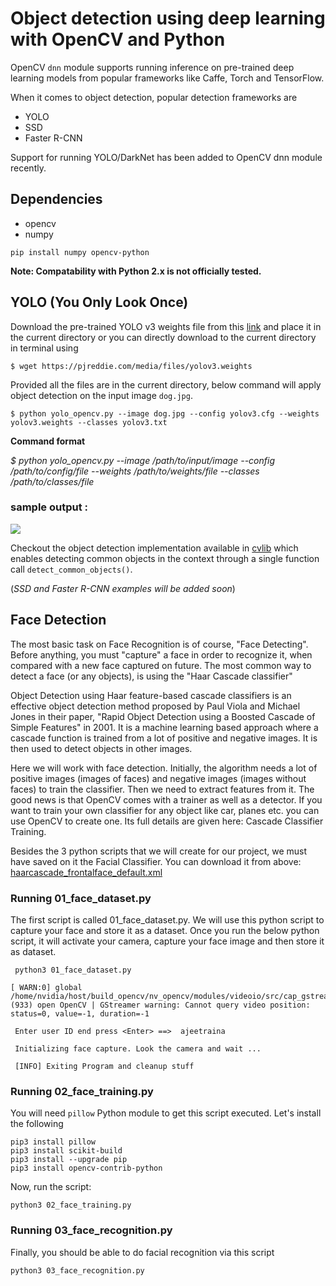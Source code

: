 # Object detection using deep learning with OpenCV and Python 

OpenCV `dnn` module supports running inference on pre-trained deep learning models from popular frameworks like Caffe, Torch and TensorFlow. 

When it comes to object detection, popular detection frameworks are
 * YOLO
 * SSD
 * Faster R-CNN
 
 Support for running YOLO/DarkNet has been added to OpenCV dnn module recently. 
 
 ## Dependencies
  * opencv
  * numpy
  
`pip install numpy opencv-python`

**Note: Compatability with Python 2.x is not officially tested.**

 ## YOLO (You Only Look Once)
 
 Download the pre-trained YOLO v3 weights file from this [link](https://pjreddie.com/media/files/yolov3.weights) and place it in the current directory or you can directly download to the current directory in terminal using
 
 `$ wget https://pjreddie.com/media/files/yolov3.weights`
 
 Provided all the files are in the current directory, below command will apply object detection on the input image `dog.jpg`.
 
 `$ python yolo_opencv.py --image dog.jpg --config yolov3.cfg --weights yolov3.weights --classes yolov3.txt`
 
 
 **Command format** 
 
 _$ python yolo_opencv.py --image /path/to/input/image --config /path/to/config/file --weights /path/to/weights/file --classes /path/to/classes/file_
 

 
 ### sample output :
 ![](object-detection.jpg)
 
Checkout the object detection implementation available in [cvlib](http:cvlib.net) which enables detecting common objects in the context through a single function call `detect_common_objects()`.
 
 
 (_SSD and Faster R-CNN examples will be added soon_)
 
 
 ## Face Detection 
 
The most basic task on Face Recognition is of course, "Face Detecting". Before anything, you must "capture" a face in order to recognize it, when compared with a new face captured on future. The most common way to detect a face (or any objects), is using the "Haar Cascade classifier"

Object Detection using Haar feature-based cascade classifiers is an effective object detection method proposed by Paul Viola and Michael Jones in their paper, "Rapid Object Detection using a Boosted Cascade of Simple Features" in 2001. It is a machine learning based approach where a cascade function is trained from a lot of positive and negative images. It is then used to detect objects in other images.

Here we will work with face detection. Initially, the algorithm needs a lot of positive images (images of faces) and negative images (images without faces) to train the classifier. Then we need to extract features from it. The good news is that OpenCV comes with a trainer as well as a detector. If you want to train your own classifier for any object like car, planes etc. you can use OpenCV to create one. Its full details are given here: Cascade Classifier Training.
 
Besides the 3 python scripts that we will create for our project, we must have saved on it the Facial Classifier. You can download it from above: [haarcascade_frontalface_default.xml](https://github.com/ajeetraina/object-detection-opencv-jetson/blob/master/haarcascade_frontalface_default.xml)
 
 
 ### Running 01_face_dataset.py
 
 The first script is called 01_face_dataset.py. We will use this python script to capture your face and store it as a dataset.
 Once you run the below python script, it will activate your camera, capture your face image and then store it as dataset.
 
```
 python3 01_face_dataset.py
```
 
``` 
[ WARN:0] global /home/nvidia/host/build_opencv/nv_opencv/modules/videoio/src/cap_gstreamer.cpp (933) open OpenCV | GStreamer warning: Cannot query video position: status=0, value=-1, duration=-1

 Enter user ID end press <Enter> ==>  ajeetraina

 Initializing face capture. Look the camera and wait ...

 [INFO] Exiting Program and cleanup stuff
```

### Running 02_face_training.py

You will need `pillow` Python module to get this script executed.
Let's install the following

```
pip3 install pillow
pip3 install scikit-build
pip3 install --upgrade pip
pip3 install opencv-contrib-python
```

Now, run the script:

```
python3 02_face_training.py
```


### Running 03_face_recognition.py

Finally, you should be able to do facial recognition via this script

```
python3 03_face_recognition.py
```
